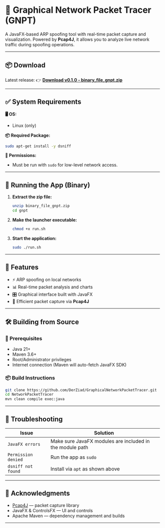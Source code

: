 # 🧪 Graphical Network Packet Tracer (GNPT)

A JavaFX-based ARP spoofing tool with real-time packet capture and visualization.
Powered by **Pcap4J**, it allows you to analyze live network traffic during spoofing operations.

---

## 📦 Download

Latest release:
👉 [**Download v0.1.0 - binary\_file\_gnpt.zip**](https://github.com/DerZiad/GraphicalNetworkPacketTracer/releases/download/v0.1.0/binary_file_gnpt.zip)

---

## ✅ System Requirements

**🖥️ OS:**

* Linux (only)

**📦 Required Package:**

```bash
sudo apt-get install -y dsniff
```

**🔐 Permissions:**

* Must be run with `sudo` for low-level network access.

---

## 🚀 Running the App (Binary)

1. **Extract the zip file:**

   ```bash
   unzip binary_file_gnpt.zip
   cd gnpt
   ```

2. **Make the launcher executable:**

   ```bash
   chmod +x run.sh
   ```

3. **Start the application:**

   ```bash
   sudo ./run.sh
   ```

---

## 🧠 Features

* ⚡ ARP spoofing on local networks
* 📊 Real-time packet analysis and charts
* 🎛️ Graphical interface built with JavaFX
* 🧵 Efficient packet capture via **Pcap4J**

---

## 🛠️ Building from Source

### 🔧 Prerequisites

* Java 21+
* Maven 3.6+
* Root/Administrator privileges
* Internet connection (Maven will auto-fetch JavaFX SDK)

### 📦 Build Instructions

```bash
git clone https://github.com/DerZiad/GraphicalNetworkPacketTracer.git
cd NetworkPacketTracer
mvn clean compile exec:java
```

---

## 🧯 Troubleshooting

| Issue               | Solution                                                 |
| ------------------- | -------------------------------------------------------- |
| `JavaFX errors`     | Make sure JavaFX modules are included in the module path |
| `Permission denied` | Run the app as `sudo`                                    |
| `dsniff not found`  | Install via `apt` as shown above                         |

---

## 🙏 Acknowledgments

* [Pcap4J](https://github.com/kaitoy/pcap4j) — packet capture library
* JavaFX & ControlsFX — UI and controls
* Apache Maven — dependency management and builds

---